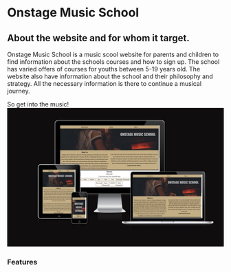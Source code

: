 # Onstage Music School
## About the website and for whom it target.

Onstage Music School is a music scool website for parents and children to find information about the schools courses and how to sign up. The school has varied offers of courses for youths between 5-19 years old.
The website also have information about the school and their philosophy and strategy. All the necessary information is there to continue a musical journey.

So get into the music!
![Screenshot of a comment on a GitHub issue showing an image, added in the Markdown, of an Octocat smiling and raising a tentacle.](assets/images/screenshotresponsive.jpg)


### Features

